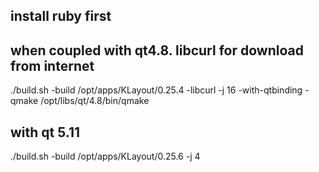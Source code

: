 ## install ruby first
## when coupled with qt4.8. libcurl for download from internet
./build.sh -build /opt/apps/KLayout/0.25.4  -libcurl -j 16 -with-qtbinding -qmake /opt/libs/qt/4.8/bin/qmake

## with qt 5.11
./build.sh -build /opt/apps/KLayout/0.25.6 -j 4 
